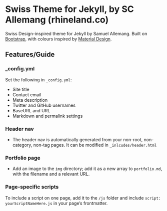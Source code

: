 # Swiss Theme for Jekyll, by SC Allemang (rhineland.co)

Swiss Design-inspired theme for Jekyll by Samuel Allemang. Built on [Bootstrap](http://getbootstrap.com), with colours inspired by [Material Design](http://material.io).

## Features/Guide

### _config.yml

Set the following in `_config.yml`:

+ Site title
+ Contact email
+ Meta description
+ Twitter and GitHub usernames
+ BaseURL and URL
+ Markdown and permalink settings

### Header nav

+ The header nav is automatically generated from your non-root, non-category, non-tag pages. It can be modified in `_inlcudes/header.html`

### Portfolio page

+ Add an image to the `img` directory; add it as a new array to `portfolio.md`, with the filename and a relevant URL.

### Page-specific scripts

To include a script on one page, add it to the `/js` folder and include `script: yourScriptNameHere.js` in your page’s frontmatter.